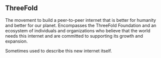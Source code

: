## ThreeFold

The movement to build a peer-to-peer internet that is better for humanity and better for our planet. Encompasses the ThreeFold Foundation and an ecosystem of individuals and organizations who believe that the world needs this internet and are committed to supporting its growth and expansion.

Sometimes used to describe this new internet itself.